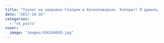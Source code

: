 ```yaml
---
title: "Туалет на заправке Газпром в Кочкопожарках. Колорит! Я думала, что такого в России уже не найти."
date: "2017-10-16"
categories: 
  - "vk_posts"
cover:
  image: "images/456240089.jpg"
---
```



